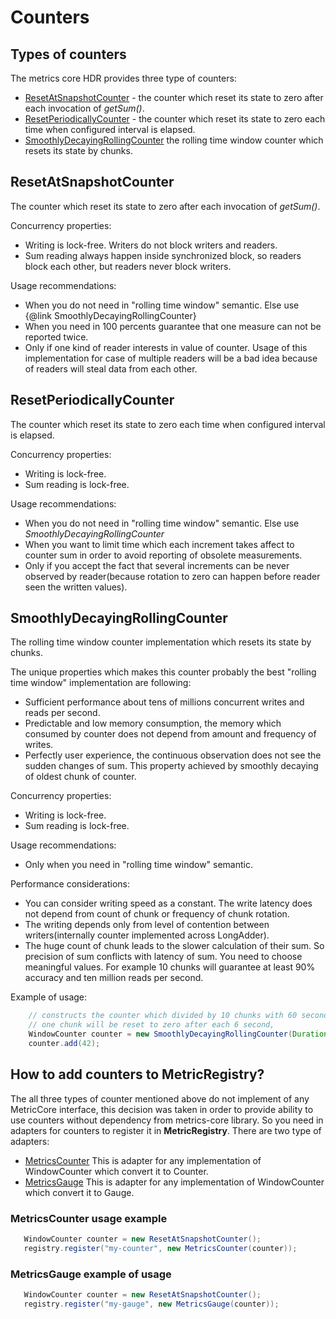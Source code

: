 # Counters
## Types of counters
The metrics core HDR provides three type of counters:
* [ResetAtSnapshotCounter](https://github.com/vladimir-bukhtoyarov/metrics-core-hdr/blob/1.3/src/main/java/com/github/metricscore/hdr/counter/ResetAtSnapshotCounter.java) - the counter which reset its state to zero after each invocation of *getSum()*.
* [ResetPeriodicallyCounter](https://github.com/vladimir-bukhtoyarov/metrics-core-hdr/blob/1.3/src/main/java/com/github/metricscore/hdr/counter/ResetPeriodicallyCounter.java) - the counter which reset its state to zero each time when configured interval is elapsed.
* [SmoothlyDecayingRollingCounter](https://github.com/vladimir-bukhtoyarov/metrics-core-hdr/blob/1.3/src/main/java/com/github/metricscore/hdr/counter/SmoothlyDecayingRollingCounter.java) the rolling time window counter which resets its state by chunks.

## ResetAtSnapshotCounter
The counter which reset its state to zero after each invocation of *getSum()*.

Concurrency properties:
* Writing is lock-free. Writers do not block writers and readers.
* Sum reading always happen inside synchronized block, so readers block each other, but readers never block writers.
 
Usage recommendations:
* When you do not need in "rolling time window" semantic. Else use {@link SmoothlyDecayingRollingCounter}
* When you need in 100 percents guarantee that one measure can not be reported twice.
* Only if one kind of reader interests in value of counter. Usage of this implementation for case of multiple readers will be a bad idea because of readers will steal data from each other.

## ResetPeriodicallyCounter
The counter which reset its state to zero each time when configured interval is elapsed.

Concurrency properties:
* Writing is lock-free.
* Sum reading is lock-free.

Usage recommendations:
* When you do not need in "rolling time window" semantic. Else use *SmoothlyDecayingRollingCounter*
* When you want to limit time which each increment takes affect to counter sum in order to avoid reporting of obsolete measurements.
* Only if you accept the fact that several increments can be never observed by reader(because rotation to zero can happen before reader seen the written values).

## SmoothlyDecayingRollingCounter
The rolling time window counter implementation which resets its state by chunks.

The unique properties which makes this counter probably the best "rolling time window" implementation are following:
* Sufficient performance about tens of millions concurrent writes and reads per second.
* Predictable and low memory consumption, the memory which consumed by counter does not depend from amount and frequency of writes.
* Perfectly user experience, the continuous observation does not see the sudden changes of sum. This property achieved by smoothly decaying of oldest chunk of counter.
 
Concurrency properties:
* Writing is lock-free.
* Sum reading is lock-free.

Usage recommendations:
* Only when you need in "rolling time window" semantic.
 
Performance considerations:
* You can consider writing speed as a constant. The write latency does not depend from count of chunk or frequency of chunk rotation.
* The writing depends only from level of contention between writers(internally counter implemented across LongAdder).
* The huge count of chunk leads to the slower calculation of their sum. So precision of sum conflicts with latency of sum. You need to choose meaningful values. 
For example 10 chunks will guarantee at least 90% accuracy and ten million reads per second.

Example of usage:
```java
    // constructs the counter which divided by 10 chunks with 60 seconds time window.
    // one chunk will be reset to zero after each 6 second,
    WindowCounter counter = new SmoothlyDecayingRollingCounter(Duration.ofSeconds(60), 10);
    counter.add(42);
```

## How to add counters to MetricRegistry?
The all three types of counter mentioned above do not implement of any MetricCore interface, 
this decision was taken in order to provide ability to use counters without dependency from metrics-core library.
So you need in adapters for counters to register it in **MetricRegistry**. There are two type of adapters:
* [MetricsCounter](https://github.com/vladimir-bukhtoyarov/metrics-core-hdr/blob/1.3/src/main/java/com/github/metricscore/hdr/counter/MetricsCounter.java) This is adapter for any implementation of WindowCounter which convert it to Counter.
* [MetricsGauge](https://github.com/vladimir-bukhtoyarov/metrics-core-hdr/blob/1.3/src/main/java/com/github/metricscore/hdr/counter/MetricsGauge.java) This is adapter for any implementation of WindowCounter which convert it to Gauge. 

### MetricsCounter usage example
```java
   WindowCounter counter = new ResetAtSnapshotCounter();
   registry.register("my-counter", new MetricsCounter(counter));
```

### MetricsGauge example of usage
```java
   WindowCounter counter = new ResetAtSnapshotCounter();
   registry.register("my-gauge", new MetricsGauge(counter));
```

